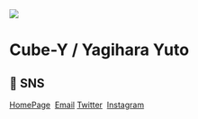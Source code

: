 <img src="https://user-images.githubusercontent.com/69599304/90947156-97a61180-e46e-11ea-9c4e-38898926d9be.png"> 
<h1>Cube-Y / Yagihara Yuto</h1>

<h2>📒 SNS</h2>
<a href="https://cube-y.github.io">HomePage</a>&nbsp;
<a href="mailto:yagihara.yagi@gmail.com">Email</a>
<a href="https://twitter.com/cubey_1120">Twitter</a>&nbsp;
<a href="https://instagram.com/cubey_1120">Instagram</a>

